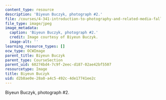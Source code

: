 ```yaml
---
content_type: resource
description: 'Biyeun Buczyk, photograph #2.'
file: /courses/4-341-introduction-to-photography-and-related-media-fall-2007/d2b8ae0e28a8a4c5492c4de17741ee2c_buczyk2.jpg
file_type: image/jpeg
image_metadata:
  caption: 'Biyeun Buczyk, photograph #2.'
  credit: Image courtesy of Biyeun Buczyk.
  image-alt: ''
learning_resource_types: []
ocw_type: OCWImage
parent_title: Biyeun Buczyk
parent_type: CourseSection
parent_uid: 60274bd4-7c9f-2eec-d187-02ae42bf5507
resourcetype: Image
title: Biyeun Buczyk
uid: d2b8ae0e-28a8-a4c5-492c-4de17741ee2c
---
```

Biyeun Buczyk, photograph #2.

